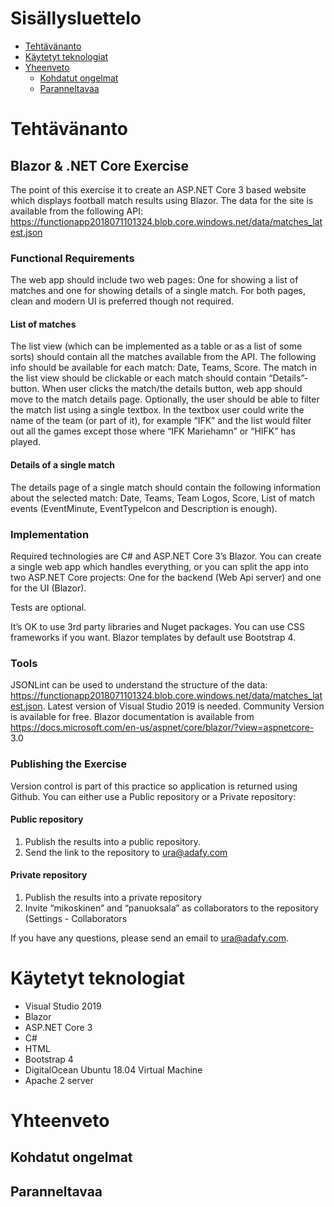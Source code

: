 # Sisällysluettelo

* [Tehtävänanto](#tehtavananto)
* [Käytetyt teknologiat](#kaytetyt-teknologiat)
* [Yheenveto](#yhteenveto)
    * [Kohdatut ongelmat](#kohdatut-ongelmat)
    * [Paranneltavaa](#paranneltavaa)

# Tehtävänanto

## Blazor & .NET Core Exercise
The point of this exercise it to create an ASP.NET Core 3 based website which displays football match
results using Blazor.
The data for the site is available from the following API:
https://functionapp2018071101324.blob.core.windows.net/data/matches_latest.json

### Functional Requirements
The web app should include two web pages: One for showing a list of matches and one for showing details
of a single match. For both pages, clean and modern UI is preferred though not required.

#### List of matches
The list view (which can be implemented as a table or as a list of some sorts) should contain all the matches
available from the API. The following info should be available for each match: Date, Teams, Score.
The match in the list view should be clickable or each match should contain “Details”-button. When user
clicks the match/the details button, web app should move to the match details page.
Optionally, the user should be able to filter the match list using a single textbox. In the textbox user could
write the name of the team (or part of it), for example “IFK” and the list would filter out all the games
except those where “IFK Mariehamn” or “HIFK” has played.

#### Details of a single match
The details page of a single match should contain the following information about the selected match:
Date, Teams, Team Logos, Score, List of match events (EventMinute, EventTypeIcon and Description is
enough).

### Implementation
Required technologies are C# and ASP.NET Core 3’s Blazor. You can create a single web app which handles
everything, or you can split the app into two ASP.NET Core projects: One for the backend (Web Api server)
and one for the UI (Blazor).

Tests are optional.

It’s OK to use 3rd party libraries and Nuget packages. You can use CSS frameworks if you want. Blazor
templates by default use Bootstrap 4.

### Tools
JSONLint can be used to understand the structure of the data:
https://functionapp2018071101324.blob.core.windows.net/data/matches_latest.json.
Latest version of Visual Studio 2019 is needed. Community Version is available for free. Blazor
documentation is available from https://docs.microsoft.com/en-us/aspnet/core/blazor/?view=aspnetcore-
3.0

### Publishing the Exercise
Version control is part of this practice so application is returned using Github. You can either use a Public repository or a Private repository:

#### Public repository
1. Publish the results into a public repository.
2. Send the link to the repository to ura@adafy.com

#### Private repository
1. Publish the results into a private repository
2. Invite “mikoskinen” and “panuoksala” as collaborators to the repository (Settings - Collaborators

If you have any questions, please send an email to ura@adafy.com.

# Käytetyt teknologiat

* Visual Studio 2019
* Blazor
* ASP.NET Core 3
* C#
* HTML
* Bootstrap 4
* DigitalOcean Ubuntu 18.04 Virtual Machine
* Apache 2 server

# Yhteenveto

## Kohdatut ongelmat

## Paranneltavaa